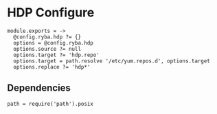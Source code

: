 
# HDP Configure

    module.exports = ->
      @config.ryba.hdp ?= {}
      options = @config.ryba.hdp
      options.source ?= null
      options.target ?= 'hdp.repo'
      options.target = path.resolve '/etc/yum.repos.d', options.target
      options.replace ?= 'hdp*'

## Dependencies

    path = require('path').posix

